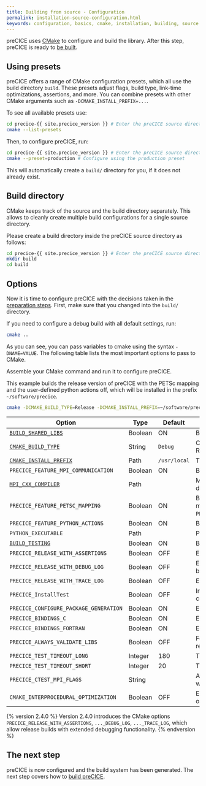 ```yaml
---
title: Building from source - Configuration
permalink: installation-source-configuration.html
keywords: configuration, basics, cmake, installation, building, source
---
```


preCICE uses [CMake](https://cmake.org/) to configure and build the library.
After this step, preCICE is ready to [be built](installation-source-building).

## Using presets

preCICE offers a range of CMake configuration presets, which all use the build directory `build`.
These presets adjust flags, build type, link-time optimizations, assertions, and more.
You can combine presets with other CMake arguments such as `-DCMAKE_INSTALL_PREFIX=...`.

To see all available presets use:

```bash
cd precice-{{ site.precice_version }} # Enter the preCICE source directory
cmake --list-presets
```

Then, to configure preCICE, run:

```bash
cd precice-{{ site.precice_version }} # Enter the preCICE source directory
cmake --preset=production # Configure using the production preset
```

This will automatically create a `build/` directory for you, if it does not already exist.

## Build directory

CMake keeps track of the source and the build directory separately.
This allows to cleanly create multiple build configurations for a single source directory.

Please create a build directory inside the preCICE source directory as follows:

```bash
cd precice-{{ site.precice_version }} # Enter the preCICE source directory
mkdir build
cd build
```

## Options

Now it is time to configure preCICE with the decisions taken in the [preparation steps](installation-source-preparation).
First, make sure that you changed into the `build/` directory.

If you need to configure a debug build with all default settings, run:

```bash
cmake ..
```

As you can see, you can pass variables to cmake using the syntax `-DNAME=VALUE`.
The following table lists the most important options to pass to CMake.

Assemble your CMake command and run it to configure preCICE.

This example builds the release version of preCICE with the PETSc mapping and the user-defined python actions off, which will be installed in the prefix `~/software/precice`.

```bash
cmake -DCMAKE_BUILD_TYPE=Release -DCMAKE_INSTALL_PREFIX=~/software/precice -DPRECICE_FEATURE_PETSC_MAPPING=OFF -DPRECICE_FEATURE_PYTHON_ACTIONS=OFF ..
```

Option | Type | Default | Description
--- | --- | --- | ---
[`BUILD_SHARED_LIBS`](https://cmake.org/cmake/help/v3.10/variable/BUILD_SHARED_LIBS.html?highlight=build_shared_libs) | Boolean | ON | Build as a shared library.
[`CMAKE_BUILD_TYPE`](https://cmake.org/cmake/help/v3.10/variable/CMAKE_BUILD_TYPE.html) | String | `Debug` | Choose Debug, Release, or RelWithDebInfo.
[`CMAKE_INSTALL_PREFIX`](https://cmake.org/cmake/help/v3.10/variable/CMAKE_INSTALL_PREFIX.html) | Path | `/usr/local` | The prefix used in the installation step.
`PRECICE_FEATURE_MPI_COMMUNICATION` | Boolean | ON | Build with MPI.
[`MPI_CXX_COMPILER`](https://cmake.org/cmake/help/v3.10/module/FindMPI.html#variables-for-locating-mpi) | Path | | MPI compiler wrapper to use for detection.
`PRECICE_FEATURE_PETSC_MAPPING` | Boolean | ON | Build with PETSc (for MPI-parallel RBF mapping), requires `PRECICE_FEATURE_MPI_COMMUNICATION=ON`.
`PRECICE_FEATURE_PYTHON_ACTIONS` | Boolean | ON | Build support for python actions.
`PYTHON_EXECUTABLE` | Path | | Path to the python interpreter to use.
[`BUILD_TESTING`](https://cmake.org/cmake/help/v3.10/module/CTest.html#module:CTest) | Boolean | ON | Build and register the tests.
`PRECICE_RELEASE_WITH_ASSERTIONS` | Boolean | OFF | Enables assertions in release builds.
`PRECICE_RELEASE_WITH_DEBUG_LOG` | Boolean | OFF | Enables debug logging in release builds.
`PRECICE_RELEASE_WITH_TRACE_LOG` | Boolean | OFF | Enables trace logging in release builds.
`PRECICE_InstallTest` | Boolean | OFF | Install `testprecice` and test configuration files.
`PRECICE_CONFIGURE_PACKAGE_GENERATION` | Boolean | ON | Enable package configuration.
`PRECICE_BINDINGS_C` | Boolean | ON | Enable the native C bindings.
`PRECICE_BINDINGS_FORTRAN` | Boolean | ON | Enable the native Fortran bindings.
`PRECICE_ALWAYS_VALIDATE_LIBS` | Boolean | OFF | Force CMake to always validate required libraries.
`PRECICE_TEST_TIMEOUT_LONG` | Integer | 180 | Timeout for big test suites
`PRECICE_TEST_TIMEOUT_SHORT` | Integer | 20 | Timeout for small test suites
`PRECICE_CTEST_MPI_FLAGS` | String | | Additional flags to pass to `mpiexec` when running the tests.
`CMAKE_INTERPROCEDURAL_OPTIMIZATION` | Boolean | OFF | Enable interprocedural/link-time optimization

{% version 2.4.0 %}
Version 2.4.0 introduces the CMake options `PRECICE_RELEASE_WITH_ASSERTIONS`, `..._DEBUG_LOG`, `..._TRACE_LOG`, which allow release builds with extended debugging functionality.
{% endversion %}

## The next step

preCICE is now configured and the build system has been generated.
The next step covers how to [build preCICE](installation-source-building).
